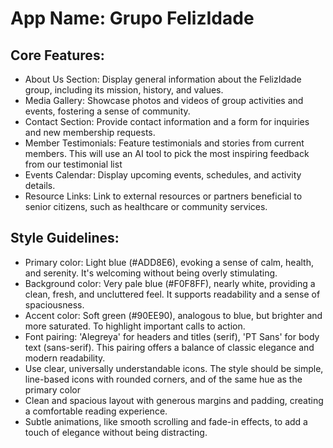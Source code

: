 # **App Name**: Grupo FelizIdade

## Core Features:

- About Us Section: Display general information about the FelizIdade group, including its mission, history, and values.
- Media Gallery: Showcase photos and videos of group activities and events, fostering a sense of community.
- Contact Section: Provide contact information and a form for inquiries and new membership requests.
- Member Testimonials: Feature testimonials and stories from current members. This will use an AI tool to pick the most inspiring feedback from our testimonial list
- Events Calendar: Display upcoming events, schedules, and activity details.
- Resource Links: Link to external resources or partners beneficial to senior citizens, such as healthcare or community services.

## Style Guidelines:

- Primary color: Light blue (#ADD8E6), evoking a sense of calm, health, and serenity. It's welcoming without being overly stimulating.
- Background color: Very pale blue (#F0F8FF), nearly white, providing a clean, fresh, and uncluttered feel. It supports readability and a sense of spaciousness.
- Accent color: Soft green (#90EE90), analogous to blue, but brighter and more saturated. To highlight important calls to action.
- Font pairing: 'Alegreya' for headers and titles (serif), 'PT Sans' for body text (sans-serif). This pairing offers a balance of classic elegance and modern readability.
- Use clear, universally understandable icons. The style should be simple, line-based icons with rounded corners, and of the same hue as the primary color
- Clean and spacious layout with generous margins and padding, creating a comfortable reading experience.
- Subtle animations, like smooth scrolling and fade-in effects, to add a touch of elegance without being distracting.